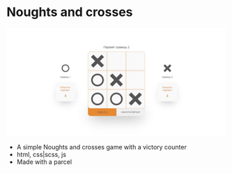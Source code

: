 # Noughts and crosses

![ElVent0](./assets/noughts-and-crosses.jpg)

- A simple Noughts and crosses game with a victory counter
- html, css|scss, js
- Made with a parcel
